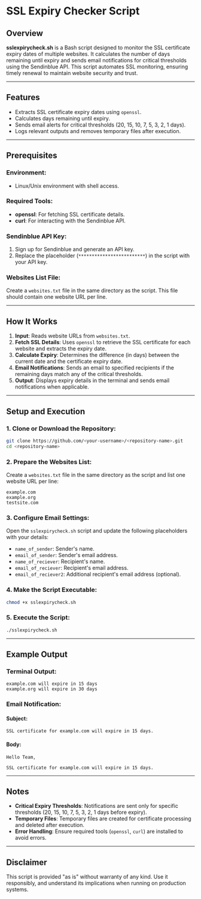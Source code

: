 
# SSL Expiry Checker Script

## Overview
**sslexpirycheck.sh** is a Bash script designed to monitor the SSL certificate expiry dates of multiple websites. It calculates the number of days remaining until expiry and sends email notifications for critical thresholds using the Sendinblue API. This script automates SSL monitoring, ensuring timely renewal to maintain website security and trust.

---

## Features
- Extracts SSL certificate expiry dates using `openssl`.
- Calculates days remaining until expiry.
- Sends email alerts for critical thresholds (20, 15, 10, 7, 5, 3, 2, 1 days).
- Logs relevant outputs and removes temporary files after execution.

---

## Prerequisites
### Environment:
- Linux/Unix environment with shell access.

### Required Tools:
- **openssl**: For fetching SSL certificate details.
- **curl**: For interacting with the Sendinblue API.

### Sendinblue API Key:
1. Sign up for Sendinblue and generate an API key.
2. Replace the placeholder (`*************************`) in the script with your API key.

### Websites List File:
Create a `websites.txt` file in the same directory as the script. This file should contain one website URL per line.

---

## How It Works
1. **Input**: Reads website URLs from `websites.txt`.
2. **Fetch SSL Details**: Uses `openssl` to retrieve the SSL certificate for each website and extracts the expiry date.
3. **Calculate Expiry**: Determines the difference (in days) between the current date and the certificate expiry date.
4. **Email Notifications**: Sends an email to specified recipients if the remaining days match any of the critical thresholds.
5. **Output**: Displays expiry details in the terminal and sends email notifications when applicable.

---

## Setup and Execution

### 1. Clone or Download the Repository:
```bash
git clone https://github.com/<your-username>/<repository-name>.git
cd <repository-name>
```

### 2. Prepare the Websites List:
Create a `websites.txt` file in the same directory as the script and list one website URL per line:
```
example.com
example.org
testsite.com
```

### 3. Configure Email Settings:
Open the `sslexpirycheck.sh` script and update the following placeholders with your details:
- `name_of_sender`: Sender's name.
- `email_of_sender`: Sender's email address.
- `name_of_reciever`: Recipient's name.
- `email_of_reciever`: Recipient's email address.
- `email_of_reciever2`: Additional recipient's email address (optional).

### 4. Make the Script Executable:
```bash
chmod +x sslexpirycheck.sh
```

### 5. Execute the Script:
```bash
./sslexpirycheck.sh
```

---

## Example Output

### Terminal Output:
```
example.com will expire in 15 days
example.org will expire in 30 days
```

### Email Notification:

#### Subject:
```
SSL certificate for example.com will expire in 15 days.
```

#### Body:
```
Hello Team,

SSL certificate for example.com will expire in 15 days.
```

---

## Notes
- **Critical Expiry Thresholds**: Notifications are sent only for specific thresholds (20, 15, 10, 7, 5, 3, 2, 1 days before expiry).
- **Temporary Files**: Temporary files are created for certificate processing and deleted after execution.
- **Error Handling**: Ensure required tools (`openssl`, `curl`) are installed to avoid errors.

---

## Disclaimer
This script is provided "as is" without warranty of any kind. Use it responsibly, and understand its implications when running on production systems.
